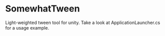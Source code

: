 # SomewhatTween
Light-weighted tween tool for unity.
Take a look at ApplicationLauncher.cs for a usage example.
